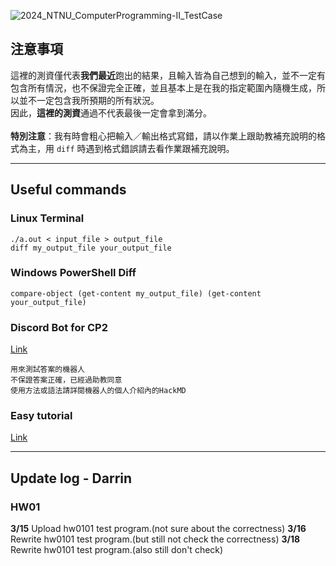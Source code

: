 ![2024_NTNU_ComputerProgramming-II_TestCase](https://socialify.git.ci/Darrin-Lin/2024_NTNU_ComputerProgramming-II_TestCase/image?description=1&descriptionEditable=2024%E7%A8%8B%E8%A8%AD%E4%BA%8C%E6%B8%AC%E8%B3%87%0A&font=Rokkitt&language=1&name=1&pattern=Floating%20Cogs&theme=Light)
## 注意事項
這裡的測資僅代表**我們最近**跑出的結果，且輸入皆為自己想到的輸入，並不一定有包含所有情況，也不保證完全正確，並且基本上是在我的指定範圍內隨機生成，所以並不一定包含我所預期的所有狀況。<br>
因此，**這裡的測資**通過不代表最後一定會拿到滿分。<br><br>
**特別注意**：我有時會粗心把輸入／輸出格式寫錯，請以作業上跟助教補充說明的格式為主，用 `diff` 時遇到格式錯誤請去看作業跟補充說明。

---

## Useful commands

### Linux Terminal
```shell
./a.out < input_file > output_file
diff my_output_file your_output_file
```

### Windows PowerShell Diff
```shell
compare-object (get-content my_output_file) (get-content your_output_file)
```

### Discord Bot for CP2
[Link](https://discord.com/oauth2/authorize?client_id=1219295687204667433&permissions=8&scope=bot)
```
用來測試答案的機器人
不保證答案正確，已經過助教同意
使用方法或語法請詳閱機器人的個人介紹內的HackMD
```

### Easy tutorial

[Link](https://hackmd.io/@vUfMCtPkSZewQjrjIwuJgg/HyiJvee-p)

---

## Update log - Darrin

### HW01

**3/15** Upload hw0101 test program.(not sure about the correctness)
**3/16** Rewrite hw0101 test program.(but still not check the correctness)
**3/18** Rewrite hw0101 test program.(also still don't check)
